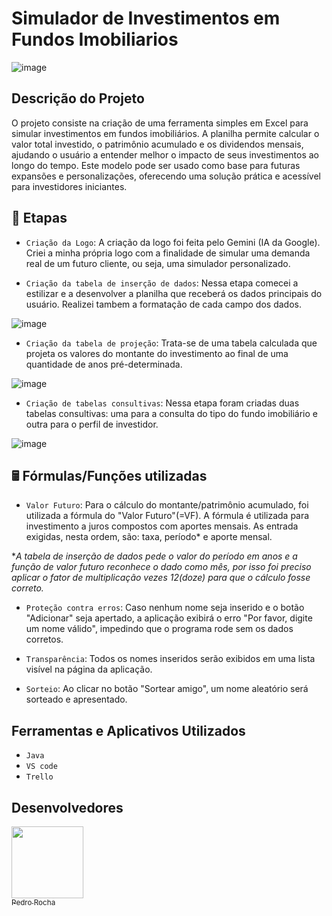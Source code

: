 # Simulador de Investimentos em Fundos Imobiliarios

![image](https://github.com/user-attachments/assets/ea448f0b-e654-49a7-8a0f-a232cf3b23d7)



## Descrição do Projeto
O projeto consiste na criação de uma ferramenta simples em Excel para simular investimentos em fundos imobiliários. A planilha permite calcular o valor total investido, o patrimônio acumulado e os dividendos mensais, ajudando o usuário a entender melhor o impacto de seus investimentos ao longo do tempo. Este modelo pode ser usado como base para futuras expansões e personalizações, oferecendo uma solução prática e acessível para investidores iniciantes.


## 📑 Etapas
- `Criação da Logo`: 
A criação da logo foi feita pelo Gemini (IA da Google). Criei a minha própria logo com a finalidade de simular uma demanda real de um futuro cliente, ou seja, uma simulador personalizado.

- `Criação da tabela de inserção de dados`: 
Nessa etapa comecei a estilizar e a desenvolver a planilha que receberá os dados principais do usuário. Realizei tambem a formatação de cada campo dos dados.

![image](https://github.com/user-attachments/assets/461c93f4-42e6-41c3-990b-840ca3b87a6f)


- `Criação da tabela de projeção`:
Trata-se de uma tabela calculada que projeta os valores do montante do investimento ao final de uma quantidade de anos pré-determinada.

![image](https://github.com/user-attachments/assets/67d842f3-4f7e-40ae-a553-5948d949b2af)

- `Criação de tabelas consultivas`:
Nessa etapa foram criadas duas tabelas consultivas: uma para a consulta do tipo do fundo imobiliário e outra para o perfil de investidor.

![image](https://github.com/user-attachments/assets/15dd4860-5784-43af-ab62-74e437eedbea)

## 🖩 Fórmulas/Funções utilizadas 
- `Valor Futuro`: 
Para o cálculo do montante/patrimônio acumulado, foi utilizada a fórmula do "Valor Futuro"(=VF). A fórmula é utilizada para investimento a juros compostos com aportes mensais. As entrada exigidas, nesta ordem, são: taxa, período* e aporte mensal.

**A tabela de inserção de dados pede o valor do período em anos e a função de valor futuro reconhece o dado como mês, por isso foi preciso aplicar o fator de multiplicação vezes 12(doze) para que o cálculo fosse correto.*
  
 


- `Proteção contra erros`: Caso nenhum nome seja inserido e o botão "Adicionar" seja apertado, a aplicação exibirá o erro "Por favor, digite um nome válido", impedindo que o programa rode sem os dados corretos.


- `Transparência`: Todos os nomes inseridos serão exibidos em uma lista visível na página da aplicação.
  

- `Sorteio`: Ao clicar no botão "Sortear amigo", um nome aleatório será sorteado e apresentado.
  

## Ferramentas e Aplicativos Utilizados

- ``Java``
- ``VS code``
- ``Trello``


## Desenvolvedores
[<img loading="lazy" src="https://avatars.githubusercontent.com/u/201495780?s=96&v=4" width=115><br><sub>Pedro Rocha</sub>](https://github.com/Pedro-Rocha89)
